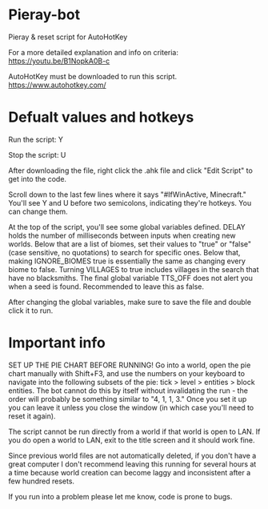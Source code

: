# Pieray-bot
Pieray &amp; reset script for AutoHotKey

For a more detailed explanation and info on criteria:
https://youtu.be/B1NopkA0B-c

AutoHotKey must be downloaded to run this script.
https://www.autohotkey.com/

# Defualt values and hotkeys

Run the script: Y

Stop the script: U

After downloading the file, right click the .ahk file and click "Edit Script" to get into the code.

Scroll down to the last few lines where it says "#IfWinActive, Minecraft." You'll see Y and U before two semicolons, indicating they're hotkeys. You can change them.

At the top of the script, you'll see some global variables defined. DELAY holds the number of milliseconds between inputs when creating new worlds. Below that are a list of biomes, set their values to "true" or "false" (case sensitive, no quotations) to search for specific ones. Below that, making IGNORE_BIOMES true is essentially the same as changing every biome to false. Turning VILLAGES to true includes villages in the search that have no blacksmiths. The final global variable TTS_OFF does not alert you when a seed is found. Recommended to leave this as false.

After changing the global variables, make sure to save the file and double click it to run.

# Important info
SET UP THE PIE CHART BEFORE RUNNING! Go into a world, open the pie chart manually with Shift+F3, and use the numbers on your keyboard to navigate into the following subsets of the pie: tick > level > entities > block entities. The bot cannot do this by itself without invalidating the run - the order will probably be something similar to "4, 1, 1, 3." Once you set it up you can leave it unless you close the window (in which case you'll need to reset it again).

The script cannot be run directly from a world if that world is open to LAN. If you do open a world to LAN, exit to the title screen and it should work fine.

Since previous world files are not automatically deleted, if you don't have a great computer I don't recommend leaving this running for several hours at a time because world creation can become laggy and inconsistent after a few hundred resets.

If you run into a problem please let me know, code is prone to bugs.
